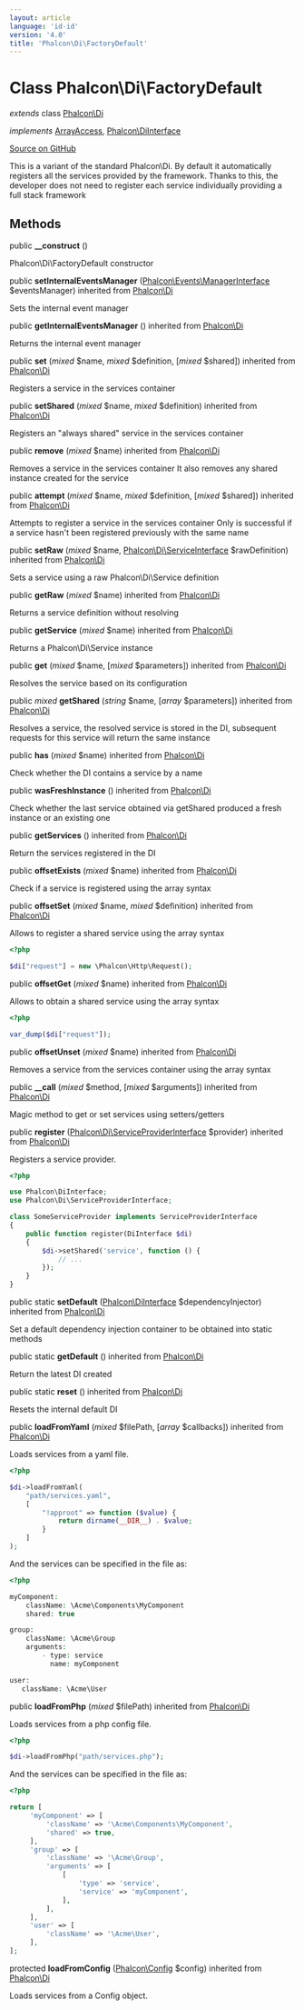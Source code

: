 ```yaml
---
layout: article
language: 'id-id'
version: '4.0'
title: 'Phalcon\Di\FactoryDefault'
---
```


# Class **Phalcon\Di\FactoryDefault**

*extends* class [Phalcon\Di](/3.4/en/api/Phalcon_Di)

*implements* [ArrayAccess](http://php.net/manual/en/class.arrayaccess.php), [Phalcon\DiInterface](/3.4/en/api/Phalcon_DiInterface)

<a href="https://github.com/phalcon/cphalcon/tree/v3.4.0/phalcon/di/factorydefault.zep" class="btn btn-default btn-sm">Source on GitHub</a>

This is a variant of the standard Phalcon\Di. By default it automatically registers all the services provided by the framework. Thanks to this, the developer does not need to register each service individually providing a full stack framework

## Methods

public **__construct** ()

Phalcon\Di\FactoryDefault constructor

public **setInternalEventsManager** ([Phalcon\Events\ManagerInterface](/3.4/en/api/Phalcon_Events_ManagerInterface) $eventsManager) inherited from [Phalcon\Di](/3.4/en/api/Phalcon_Di)

Sets the internal event manager

public **getInternalEventsManager** () inherited from [Phalcon\Di](/3.4/en/api/Phalcon_Di)

Returns the internal event manager

public **set** (*mixed* $name, *mixed* $definition, [*mixed* $shared]) inherited from [Phalcon\Di](/3.4/en/api/Phalcon_Di)

Registers a service in the services container

public **setShared** (*mixed* $name, *mixed* $definition) inherited from [Phalcon\Di](/3.4/en/api/Phalcon_Di)

Registers an "always shared" service in the services container

public **remove** (*mixed* $name) inherited from [Phalcon\Di](/3.4/en/api/Phalcon_Di)

Removes a service in the services container It also removes any shared instance created for the service

public **attempt** (*mixed* $name, *mixed* $definition, [*mixed* $shared]) inherited from [Phalcon\Di](/3.4/en/api/Phalcon_Di)

Attempts to register a service in the services container Only is successful if a service hasn't been registered previously with the same name

public **setRaw** (*mixed* $name, [Phalcon\Di\ServiceInterface](/3.4/en/api/Phalcon_Di_ServiceInterface) $rawDefinition) inherited from [Phalcon\Di](/3.4/en/api/Phalcon_Di)

Sets a service using a raw Phalcon\Di\Service definition

public **getRaw** (*mixed* $name) inherited from [Phalcon\Di](/3.4/en/api/Phalcon_Di)

Returns a service definition without resolving

public **getService** (*mixed* $name) inherited from [Phalcon\Di](/3.4/en/api/Phalcon_Di)

Returns a Phalcon\Di\Service instance

public **get** (*mixed* $name, [*mixed* $parameters]) inherited from [Phalcon\Di](/3.4/en/api/Phalcon_Di)

Resolves the service based on its configuration

public *mixed* **getShared** (*string* $name, [*array* $parameters]) inherited from [Phalcon\Di](/3.4/en/api/Phalcon_Di)

Resolves a service, the resolved service is stored in the DI, subsequent requests for this service will return the same instance

public **has** (*mixed* $name) inherited from [Phalcon\Di](/3.4/en/api/Phalcon_Di)

Check whether the DI contains a service by a name

public **wasFreshInstance** () inherited from [Phalcon\Di](/3.4/en/api/Phalcon_Di)

Check whether the last service obtained via getShared produced a fresh instance or an existing one

public **getServices** () inherited from [Phalcon\Di](/3.4/en/api/Phalcon_Di)

Return the services registered in the DI

public **offsetExists** (*mixed* $name) inherited from [Phalcon\Di](/3.4/en/api/Phalcon_Di)

Check if a service is registered using the array syntax

public **offsetSet** (*mixed* $name, *mixed* $definition) inherited from [Phalcon\Di](/3.4/en/api/Phalcon_Di)

Allows to register a shared service using the array syntax

```php
<?php

$di["request"] = new \Phalcon\Http\Request();

```

public **offsetGet** (*mixed* $name) inherited from [Phalcon\Di](/3.4/en/api/Phalcon_Di)

Allows to obtain a shared service using the array syntax

```php
<?php

var_dump($di["request"]);

```

public **offsetUnset** (*mixed* $name) inherited from [Phalcon\Di](/3.4/en/api/Phalcon_Di)

Removes a service from the services container using the array syntax

public **__call** (*mixed* $method, [*mixed* $arguments]) inherited from [Phalcon\Di](/3.4/en/api/Phalcon_Di)

Magic method to get or set services using setters/getters

public **register** ([Phalcon\Di\ServiceProviderInterface](/3.4/en/api/Phalcon_Di_ServiceProviderInterface) $provider) inherited from [Phalcon\Di](/3.4/en/api/Phalcon_Di)

Registers a service provider.

```php
<?php

use Phalcon\DiInterface;
use Phalcon\Di\ServiceProviderInterface;

class SomeServiceProvider implements ServiceProviderInterface
{
    public function register(DiInterface $di)
    {
        $di->setShared('service', function () {
            // ...
        });
    }
}

```

public static **setDefault** ([Phalcon\DiInterface](/3.4/en/api/Phalcon_DiInterface) $dependencyInjector) inherited from [Phalcon\Di](/3.4/en/api/Phalcon_Di)

Set a default dependency injection container to be obtained into static methods

public static **getDefault** () inherited from [Phalcon\Di](/3.4/en/api/Phalcon_Di)

Return the latest DI created

public static **reset** () inherited from [Phalcon\Di](/3.4/en/api/Phalcon_Di)

Resets the internal default DI

public **loadFromYaml** (*mixed* $filePath, [*array* $callbacks]) inherited from [Phalcon\Di](/3.4/en/api/Phalcon_Di)

Loads services from a yaml file.

```php
<?php

$di->loadFromYaml(
    "path/services.yaml",
    [
        "!approot" => function ($value) {
            return dirname(__DIR__) . $value;
        }
    ]
);

```

And the services can be specified in the file as:

```php
<?php

myComponent:
    className: \Acme\Components\MyComponent
    shared: true

group:
    className: \Acme\Group
    arguments:
        - type: service
          name: myComponent

user:
   className: \Acme\User

```

public **loadFromPhp** (*mixed* $filePath) inherited from [Phalcon\Di](/3.4/en/api/Phalcon_Di)

Loads services from a php config file.

```php
<?php

$di->loadFromPhp("path/services.php");

```

And the services can be specified in the file as:

```php
<?php

return [
     'myComponent' => [
         'className' => '\Acme\Components\MyComponent',
         'shared' => true,
     ],
     'group' => [
         'className' => '\Acme\Group',
         'arguments' => [
             [
                 'type' => 'service',
                 'service' => 'myComponent',
             ],
         ],
     ],
     'user' => [
         'className' => '\Acme\User',
     ],
];

```

protected **loadFromConfig** ([Phalcon\Config](/3.4/en/api/Phalcon_Config) $config) inherited from [Phalcon\Di](/3.4/en/api/Phalcon_Di)

Loads services from a Config object.